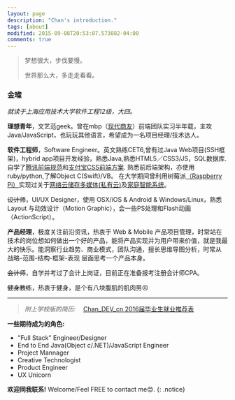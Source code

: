 ```yaml
---
layout: page
description: "Chan's introduction."
tags: [about]
modified: 2015-09-08T20:53:07.573882-04:00
comments: true
---
```


>梦想很大，步伐要慢。
>
>世界那么大，多走走看看。

### 金璨
*就读于上海应用技术大学软件工程12级，大四。*<br />

**理想青年**，文艺范geek。曾在mbp（<a href="http://www.mbpsoft.com/" target="_blank">现代商友</a>）前端团队实习半年载，主攻 Java/JavaScript，也玩玩其他语言，希望成为一名项目经理/技术达人。


**软件工程师**，Software Engineer。英文熟练CET6,曾有过Java Web项目(SSH框架)，hybrid app项目开发经验，熟悉Java,熟悉HTML5／CSS3/JS，SQL数据库.自学了<a href="https://github.com/jincan39/Mars">腾讯前端规范</a>和<a href="https://github.com/jincan39/Alice">支付宝CSS前端方案</a>. 熟悉前后端架构，亦使用ruby/python,了解Object C(Swift)/VB。
在大学期间曾利用树莓派<a href="https://www.raspberrypi.org">（Raspberry Pi）</a>实现过关于<a href="http://www.cnblogs.com/xiaowuyi/p/4051238.html">网络云储存多媒体</a><a href="http://techcrunch.cn/2014/06/06/sherlybox-creates-a-network-storage-system-on-your-desk/">(私有云)</a>及<a href="http://www.verious.com/tutorial/bringing-star-trek-to-life-lcars-home-automation-with-arduino-and-raspberry-pi-piday-raspberrypi-raspberry-pi/">家庭智能系统</a>。

<del>设计师</del>，UI/UX Designer，使用 OSX/iOS & Android & Windows/Linux，熟悉 Layout 与动效设计（Motion Graphic），会一些PS处理和Flash动画（ActionScript）。

**产品经理**，极度关注前沿资讯，热衷于 Web & Mobile 产品项目管理，时常站在技术的岗位想如何做出一个好的产品，能将产品实现并为用户带来价值，就是我最大的快乐。能洞察行业趋势、商业模式，团队沟通，擅长思维导图分析，时常从 战略-范围-结构-框架-表现 层面思考一个产品本身。

<del>会计师</del>，自学并考过了会计上岗证，目前正在准备报考注册会计师CPA。

<del>健身教练</del>，热衷于健身，是个有八块腹肌的肌肉男😣

---
>*附上学校版的简历:*
&emsp;<a href="{{site.baseUrl}}/attach/121042Y126-金璨－2016届毕业生就业推荐表.pages">Chan_DEV_cn 2016届毕业生就业推荐表</a>
  

**一些期待成为的角色:**

* "Full Stack" Engineer/Designer 
* End to End Java(Object c/.NET)/JavaScript Engineer
* Project Mannager
* Creative Technologist 
* Product Engineer
* UX Unicorn

**欢迎同我联系!** Welcome/Feel FREE to contact me😊.
{: .notice}


